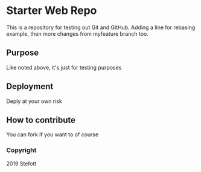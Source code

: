 # Starter Web Repo

This is a repository for testing out Git and GitHub. Adding a line for rebasing example, then more changes from myfeature branch too.

## Purpose

Like noted above, it's just for testing purposes

## Deployment

Deply at your own risk

## How to contribute

You can fork if you want to of course

### Copyright

2019 Stefott